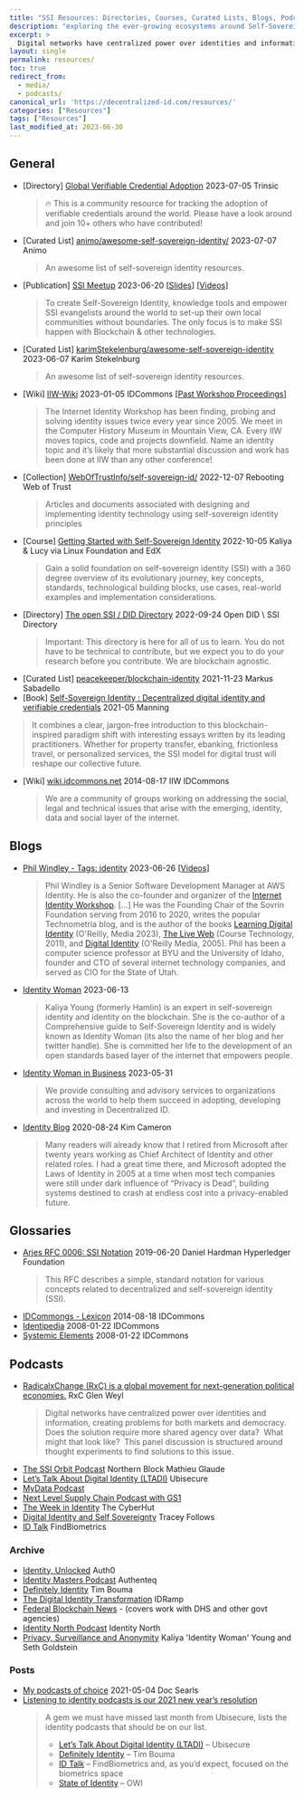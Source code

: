```yaml
---
title: "SSI Resources: Directories, Courses, Curated Lists, Blogs, Podcasts and more."
description: "exploring the ever-growing ecosystems around Self-Sovereign Identity, Decentralized Technologies and Digital Trust"
excerpt: >
  Digital networks have centralized power over identities and information, creating problems for both markets and democracy. Does the solution require more shared agency over data?  What might that look like?  This panel discussion is structured around thought experiments to find solutions to this issue.
layout: single
permalink: resources/
toc: true
redirect_from: 
  - media/
  - podcasts/
canonical_url: 'https://decentralized-id.com/resources/'
categories: ["Resources"]
tags: ["Resources"]
last_modified_at: 2023-06-30
---
```


## General

* [Directory] [Global Verifiable Credential Adoption](https://trinsic.notion.site/trinsic/Global-Verifiable-Credential-Adoption-78c7e4c5f2a34a228a55d03db54ab399) 2023-07-05 Trinsic
  > 🔥 This is a community resource for tracking the adoption of verifiable credentials around the world. Please have a look around and join 10+ others who have contributed!
* [Curated List] [animo/awesome-self-sovereign-identity/](https://github.com/animo/awesome-self-sovereign-identity) 2023-07-07 Animo
  > An awesome list of self-sovereign identity resources. 
* [Publication] [SSI Meetup](http://ssimeetup.org/) 2023-06-20 [[Slides](https://www.slideshare.net/SSIMeetup/presentations/)] [[Videos](https://www.youtube.com/channel/UCSqSTlKdbbCM1muGOhDa3Og)]
  > To create Self-Sovereign Identity, knowledge tools and empower SSI evangelists around the world to set-up their own local communities without boundaries. The only focus is to make SSI happen with Blockchain & other technologies.
* [Curated List] [karimStekelenburg/awesome-self-sovereign-identity](https://github.com/karimStekelenburg/awesome-self-sovereign-identity) 2023-06-07 Karim Stekelnburg
  >  An awesome list of self-sovereign identity resources. 
* [Wiki] [IIW-Wiki](https://iiw.idcommons.net/Main_Page) 2023-01-05 IDCommons [[Past Workshop Proceedings](https://internetidentityworkshop.com/past-workshops/)]
  > The Internet Identity Workshop has been finding, probing and solving identity issues twice every year since 2005. We meet in the Computer History Museum in Mountain View, CA. Every IIW moves topics, code and projects downfield. Name an identity topic and it’s likely that more substantial discussion and work has been done at IIW than any other conference!
* [Collection] [WebOfTrustInfo/self-sovereign-id/](https://github.com/WebOfTrustInfo/self-sovereign-identity) 2022-12-07 Rebooting Web of Trust
  >  Articles and documents associated with designing and implementing identity technology using self-sovereign identity principles 
* [Course] [Getting Started with Self-Sovereign Identity](https://www.edx.org/course/getting-started-with-self-sovereign-identity) 2022-10-05 Kaliya & Lucy via Linux Foundation and EdX
  > Gain a solid foundation on self-sovereign identity (SSI) with a 360 degree overview of its evolutionary journey, key concepts, standards, technological building blocks, use cases, real-world examples and implementation considerations.
* [Directory] [The open SSI / DID Directory](https://ssi-did-directory.gitbook.io/open-directory-for-all/) 2022-09-24 Open DID \ SSI Directory
  > Important: This directory is here for all of us to learn. You do not have to be technical to contribute, but we expect you to do your research before you contribute. We are blockchain agnostic.
* [Curated List] [peacekeeper/blockchain-identity](https://github.com/peacekeeper/blockchain-identity) 2021-11-23 Markus Sabadello 
*  [Book] [Self-Sovereign Identity : Decentralized digital identity and verifiable credentials](https://www.manning.com/books/self-sovereign-identity#toc) 2021-05 Manning
  > It combines a clear, jargon-free introduction to this blockchain-inspired paradigm shift with interesting essays written by its leading practitioners. Whether for property transfer, ebanking, frictionless travel, or personalized services, the SSI model for digital trust will reshape our collective future.
* [Wiki] [wiki.idcommons.net](http://wiki.idcommons.net/Main_Page) 2014-08-17 IIW IDCommons
  > We are a community of groups working on addressing the social, legal and technical issues that arise with the emerging, identity, data and social layer of the internet.

## Blogs

* [Phil Windley - Tags: identity](http://www.windley.com/tags/identity.shtml) 2023-06-26 [[Videos](https://vimeo.com/windley/videos)]
  > Phil Windley is a Senior Software Development Manager at AWS Identity. He is also the co-founder and organizer of the [Internet Identity Workshop](http://internetidentityworkshop.com/). [...] He was the Founding Chair of the Sovrin Foundation serving from 2016 to 2020, writes the popular Technometria blog, and is the author of the books [Learning Digital Identity](https://www.oreilly.com/library/view/learning-digital-identity/9781098117689/) (O'Reilly, Media 2023),  [The Live Web](http://www.amazon.com/exec/obidos/ASIN/1133686680/windleyofente-20) (Course Technology, 2011), and [Digital Identity](http://www.amazon.com/exec/obidos/ASIN/0596008783/windleyofente-20) (O'Reilly Media, 2005). Phil has been a computer science professor at BYU and the University of Idaho, founder and CTO of several internet technology companies, and served as CIO for the State of Utah.
* [Identity Woman](https://identitywoman.net/) 2023-06-13 
  > Kaliya Young (formerly Hamlin) is an expert in self-sovereign identity and identity on the blockchain. She is the co-author of a Comprehensive guide to Self-Sovereign Identity and is widely known as Identity Woman (its also the name of her blog and her twitter handle). She is committed her life to the development of an open standards based layer of the internet that empowers people.
* [Identity Woman in Business](https://medium.com/@identitywoman-in-business) 2023-05-31
  > We provide consulting and advisory services to organizations across the world to help them succeed in adopting, developing and investing in Decentralized ID.
* [Identity Blog](https://identityblog.com) 2020-08-24 Kim Cameron
  > Many readers will already know that I retired from Microsoft after twenty years working as Chief Architect of Identity and other related roles. I had a great time there, and Microsoft adopted the Laws of Identity in 2005 at a time when most tech companies were still under dark influence of “Privacy is Dead”, building systems destined to crash at endless cost into a privacy-enabled future.

## Glossaries

* [Aries RFC 0006: SSI Notation](https://github.com/hyperledger/aries-rfcs/blob/main/concepts/0006-ssi-notation/README.md) 2019-06-20 Daniel Hardman Hyperledger Foundation
  > This RFC describes a simple, standard notation for various concepts related to decentralized and self-sovereign identity (SSI).
* [IDCommongs - Lexicon](http://wiki.idcommons.org/Lexicon) 2014-08-18 IDCommons
* [Identipedia](http://wiki.idcommons.org/Identipedia) 2008-01-22 IDCommons
* [Systemic Elements](http://wiki.idcommons.org/Systemic_Elements) 2008-01-22 IDCommons

## Podcasts
* [RadicalxChange (RxC) is a global movement for next-generation political economies.](https://radicalxchange-s.simplecast.com/) RxC Glen Weyl
  > Digital networks have centralized power over identities and information, creating problems for both markets and democracy. Does the solution require more shared agency over data?  What might that look like?  This panel discussion is structured around thought experiments to find solutions to this issue.
* [The SSI Orbit Podcast](https://podcasts.apple.com/ca/podcast/ssi-orbit-podcast-self-sovereign-identity-decentralized/id1552622325) Northern Block Mathieu Glaude
* [Let’s Talk About Digital Identity (LTADI)](https://www.ubisecure.com/lets-talk-about-digital-identity-podcast/) Ubisecure
* [MyData Podcast](https://mydata.org/podcast/)
* [Next Level Supply Chain Podcast with GS1](https://next-level-supply-chain-with-gs1us.podcastpage.io/)
* [The Week in Identity](https://podcasters.spotify.com/pod/show/the-cyber-hut/) The CyberHut
* [Digital Identity and Self Sovereignty](https://www.traceyfollows.com/tag/podcast/) Tracey Follows
* [ID Talk](https://findbiometrics.com/topics/id-talk-podcast/) FindBiometrics

### Archive
* [Identity, Unlocked](http://identityunlocked.auth0.com/) Auth0
* [Identity Masters Podcast](https://open.spotify.com/show/0NmFDoGu9zq3r1nmgjwkhQ) Authenteq
* [Definitely Identity](https://podcasts.apple.com/ca/podcast/definitely-identity/id1496565155) Tim Bouma
* [The Digital Identity Transformation](https://idramp.com/the-digital-identity-transformation-podcast/) IDRamp
* [Federal Blockchain News](https://www.spreaker.com/show/federal-blockchain-news) -  (covers work with DHS and other govt agencies)
* [Identity North Podcast](https://podcasts.apple.com/ca/podcast/identity-north-podcast/id1450122415) Identity North
* [Privacy, Surveillance and Anonymity](https://open.spotify.com/show/0lkmZrdHMIJrkIEqT13SJQ) Kaliya 'Identity Woman' Young and Seth Goldstein

### Posts

* [My podcasts of choice](https://blogs.harvard.edu/doc/2021/05/04/podcasts/) 2021-05-04 Doc Searls
* [Listening to identity podcasts is our 2021 new year’s resolution](https://www.ubisecure.com/education/why-listen-to-identity-podcasts/)
  > A gem we must have missed last month from Ubisecure, lists the identity podcasts that should be on our list.
  > - [Let’s Talk About Digital Identity (LTADI)](https://www.ubisecure.com/lets-talk-about-digital-identity-podcast/) – Ubisecure
  > - [Definitely Identity](https://podcasts.apple.com/ca/podcast/definitely-identity/id1496565155) – Tim Bouma
  > - [ID Talk](https://findbiometrics.com/topics/id-talk-podcast/) – FindBiometrics and, as you’d expect, focused on the biometrics space
  > - [State of Identity](https://oneworldidentity.com/podcast-main/) – OWI
